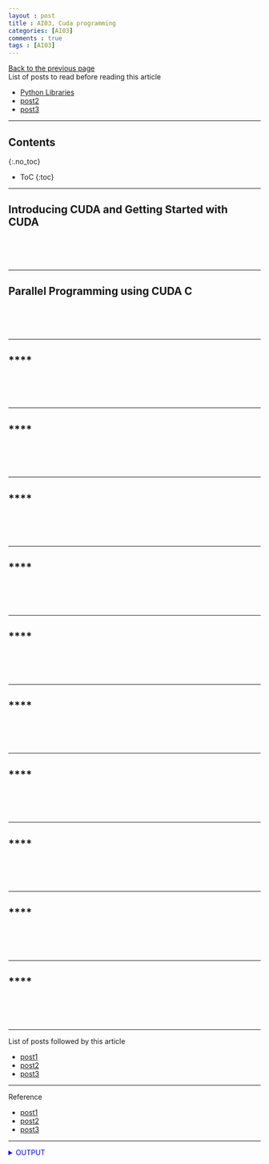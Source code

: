 ```yaml
---
layout : post
title : AI03, Cuda programming
categories: [AI03]
comments : true
tags : [AI03]
---
```

[Back to the previous page](https://userdyk-github.github.io/Study.html) <br>
List of posts to read before reading this article
- <a href='https://userdyk-github.github.io/pl03/PL03-Libraries.html' target="_blank">Python Libraries</a>
- <a href='https://userdyk-github.github.io/'>post2</a>
- <a href='https://userdyk-github.github.io/'>post3</a>

---

## Contents
{:.no_toc}

* ToC
{:toc}

<hr class="division1">

## **Introducing CUDA and Getting Started with CUDA**

<br><br><br>

<hr class="division2">

## **Parallel Programming using CUDA C**

<br><br><br>

<hr class="division2">

## ****

<br><br><br>

<hr class="division2">

## ****

<br><br><br>

<hr class="division2">

## ****

<br><br><br>

<hr class="division2">

## ****

<br><br><br>

<hr class="division2">

## ****

<br><br><br>

<hr class="division2">

## ****

<br><br><br>

<hr class="division2">

## ****

<br><br><br>

<hr class="division2">

## ****

<br><br><br>

<hr class="division2">

## ****

<br><br><br>

<hr class="division2">

## ****

<br><br><br>

<hr class="division1">

List of posts followed by this article
- [post1](https://userdyk-github.github.io/)
- <a href='https://userdyk-github.github.io/'>post2</a>
- <a href='https://userdyk-github.github.io/'>post3</a>

---

Reference
- [post1](https://userdyk-github.github.io/)
- <a href='https://userdyk-github.github.io/'>post2</a>
- <a href='https://userdyk-github.github.io/'>post3</a>

---

<details markdown="1">
<summary class='jb-small' style="color:blue">OUTPUT</summary>
<hr class='division3'>
    <details markdown="1">
    <summary class='jb-small' style="color:red">OUTPUT</summary>
    <hr class='division3_1'>
    <hr class='division3_1'>
    </details>
<hr class='division3'>
</details>



